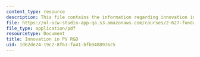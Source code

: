 ```yaml
---
content_type: resource
description: This file contains the information regarding innovation in PV R&D.
file: https://ol-ocw-studio-app-qa.s3.amazonaws.com/courses/2-627-fundamentals-of-photovoltaics-fall-2013/1d62de2419c28f63fa41bfb9408976c5_MIT2_627F13_lec20.pdf
file_type: application/pdf
resourcetype: Document
title: Innovation in PV R&D
uid: 1d62de24-19c2-8f63-fa41-bfb9408976c5
---
```

